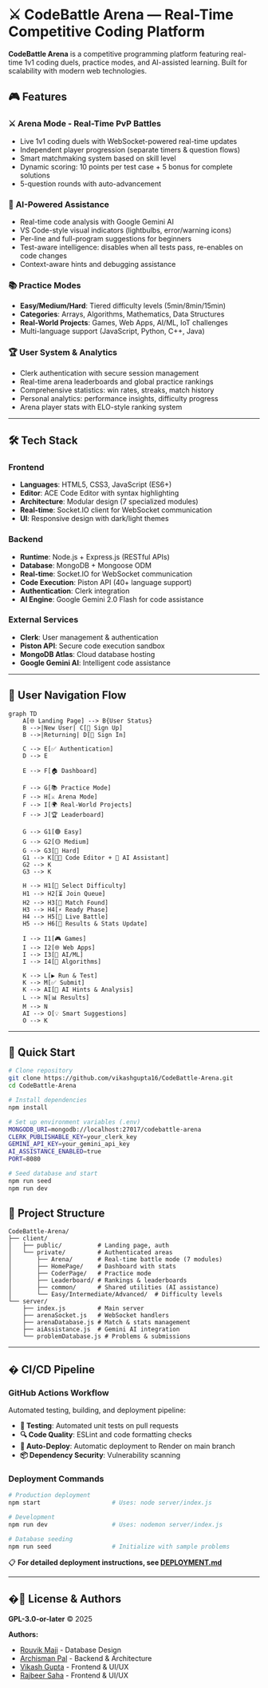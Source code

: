
# ⚔️ CodeBattle Arena — Real-Time Competitive Coding Platform

**CodeBattle Arena** is a competitive programming platform featuring real-time 1v1 coding duels, practice modes, and AI-assisted learning. Built for scalability with modern web technologies.

## 🎮 Features

### ⚔️ **Arena Mode - Real-Time PvP Battles**
- Live 1v1 coding duels with WebSocket-powered real-time updates
- Independent player progression (separate timers & question flows)
- Smart matchmaking system based on skill level
- Dynamic scoring: 10 points per test case + 5 bonus for complete solutions
- 5-question rounds with auto-advancement

### 🤖 **AI-Powered Assistance**
- Real-time code analysis with Google Gemini AI
- VS Code-style visual indicators (lightbulbs, error/warning icons)
- Per-line and full-program suggestions for beginners
- Test-aware intelligence: disables when all tests pass, re-enables on code changes
- Context-aware hints and debugging assistance

### 📚 **Practice Modes**
- **Easy/Medium/Hard**: Tiered difficulty levels (5min/8min/15min)
- **Categories**: Arrays, Algorithms, Mathematics, Data Structures
- **Real-World Projects**: Games, Web Apps, AI/ML, IoT challenges
- Multi-language support (JavaScript, Python, C++, Java)

### 🏆 **User System & Analytics**
- Clerk authentication with secure session management
- Real-time arena leaderboards and global practice rankings
- Comprehensive statistics: win rates, streaks, match history
- Personal analytics: performance insights, difficulty progress
- Arena player stats with ELO-style ranking system

---

## 🛠️ Tech Stack

### **Frontend**
- **Languages**: HTML5, CSS3, JavaScript (ES6+)
- **Editor**: ACE Code Editor with syntax highlighting
- **Architecture**: Modular design (7 specialized modules)
- **Real-time**: Socket.IO client for WebSocket communication
- **UI**: Responsive design with dark/light themes

### **Backend**
- **Runtime**: Node.js + Express.js (RESTful APIs)
- **Database**: MongoDB + Mongoose ODM
- **Real-time**: Socket.IO for WebSocket communication
- **Code Execution**: Piston API (40+ language support)
- **Authentication**: Clerk integration
- **AI Engine**: Google Gemini 2.0 Flash for code assistance

### **External Services**
- **Clerk**: User management & authentication
- **Piston API**: Secure code execution sandbox
- **MongoDB Atlas**: Cloud database hosting
- **Google Gemini AI**: Intelligent code assistance

---

## 🎯 User Navigation Flow

```mermaid
graph TD
    A[🌐 Landing Page] --> B{User Status}
    B -->|New User| C[📝 Sign Up]
    B -->|Returning| D[🔑 Sign In]
    
    C --> E[✅ Authentication]
    D --> E
    
    E --> F[🏠 Dashboard]
    
    F --> G[📚 Practice Mode]
    F --> H[⚔️ Arena Mode]
    F --> I[🌍 Real-World Projects]
    F --> J[🏆 Leaderboard]
    
    G --> G1[🟢 Easy] 
    G --> G2[🟡 Medium]
    G --> G3[🔴 Hard]
    G1 --> K[👨‍💻 Code Editor + 🤖 AI Assistant]
    G2 --> K
    G3 --> K
    
    H --> H1[🎯 Select Difficulty]
    H1 --> H2[⏳ Join Queue]
    H2 --> H3[🤝 Match Found]
    H3 --> H4[⚡ Ready Phase]
    H4 --> H5[🥊 Live Battle]
    H5 --> H6[🏁 Results & Stats Update]
    
    I --> I1[🎮 Games]
    I --> I2[🌐 Web Apps]
    I --> I3[🤖 AI/ML]
    I --> I4[🧠 Algorithms]
    
    K --> L[▶️ Run & Test]
    K --> M[✅ Submit]
    K --> AI[🤖 AI Hints & Analysis]
    L --> N[📊 Results]
    M --> N
    AI --> O[💡 Smart Suggestions]
    O --> K
```

---

## 🚀 Quick Start

```bash
# Clone repository
git clone https://github.com/vikashgupta16/CodeBattle-Arena.git
cd CodeBattle-Arena

# Install dependencies
npm install

# Set up environment variables (.env)
MONGODB_URI=mongodb://localhost:27017/codebattle-arena
CLERK_PUBLISHABLE_KEY=your_clerk_key
GEMINI_API_KEY=your_gemini_api_key
AI_ASSISTANCE_ENABLED=true
PORT=8080

# Seed database and start
npm run seed
npm run dev
```

## 📁 Project Structure

```
CodeBattle-Arena/
├── client/
│   ├── public/          # Landing page, auth
│   └── private/         # Authenticated areas
│       ├── Arena/       # Real-time battle mode (7 modules)
│       ├── HomePage/    # Dashboard with stats
│       ├── CoderPage/   # Practice mode
│       ├── Leaderboard/ # Rankings & leaderboards
│       ├── common/      # Shared utilities (AI assistance)
│       └── Easy/Intermediate/Advanced/  # Difficulty levels
└── server/
    ├── index.js         # Main server
    ├── arenaSocket.js   # WebSocket handlers
    ├── arenaDatabase.js # Match & stats management
    ├── aiAssistance.js  # Gemini AI integration
    └── problemDatabase.js # Problems & submissions
```

---

## � CI/CD Pipeline

### **GitHub Actions Workflow**
Automated testing, building, and deployment pipeline:

- **🧪 Testing**: Automated unit tests on pull requests
- **🔍 Code Quality**: ESLint and code formatting checks
- **🚀 Auto-Deploy**: Automatic deployment to Render on main branch
- **📦 Dependency Security**: Vulnerability scanning

### **Deployment Commands**
```bash
# Production deployment
npm start                    # Uses: node server/index.js

# Development
npm run dev                  # Uses: nodemon server/index.js

# Database seeding
npm run seed                 # Initialize with sample problems
```

📋 **For detailed deployment instructions, see [DEPLOYMENT.md](DEPLOYMENT.md)**

---

## �📄 License & Authors

**GPL-3.0-or-later** © 2025

**Authors:**
- [Rouvik Maji](https://github.com/Rouvik) - Database Design
- [Archisman Pal](https://github.com/Dealer-09) - Backend & Architecture
- [Vikash Gupta](https://github.com/vikashgupta16) -  Frontend & UI/UX
- [Rajbeer Saha](https://github.com/pixelpioneer404) - Frontend & UI/UX
